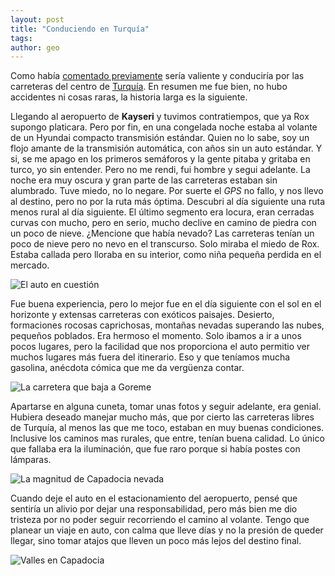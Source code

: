 ```yaml
---
layout: post
title: "Conduciendo en Turquía"
tags: 
author: geo
---
```

Como había [comentado previamente](/capadocia-en-auto/) sería valiente y conduciría por las carreteras del centro de [Turquía](/tag/turquia). En resumen me fue bien, no hubo accidentes ni cosas raras, la historia larga es la siguiente. 

Llegando al aeropuerto de **Kayseri** y tuvimos contratiempos, que ya Rox supongo platicara. Pero por fin, en una congelada noche estaba al volante de un Hyundai compacto transmisión estándar. Quien no lo sabe, soy un flojo amante de la transmisión automática, con años sin un auto estándar. Y si, se me apago en los primeros semáforos y la gente pitaba y gritaba en turco, yo sin entender. Pero no me rendi, fui hombre y segui adelante. La noche era muy oscura y gran parte de las carreteras estaban sin alumbrado. Tuve miedo, no lo negare. Por suerte el *GPS* no fallo, y nos llevo al destino, pero no por la ruta más óptima. Descubri al día siguiente una ruta menos rural al día siguiente. El último segmento era locura, eran cerradas curvas con mucho, pero en serio, mucho declive en camino de piedra con un poco de nieve. ¿Mencione que había nevado? Las carreteras tenían un poco de nieve pero no nevo en el transcurso. Solo miraba el miedo de Rox. Estaba callada pero lloraba en su interior, como niña pequeña perdida en el mercado. 

![El auto en cuestión](/content/images/2014/12/IMG_20141224_073251867-1.jpg)

Fue buena experiencia, pero lo mejor fue en el día siguiente con el sol en el horizonte y extensas carreteras con exóticos paisajes. Desierto, formaciones rocosas caprichosas, montañas nevadas superando las nubes, pequeños poblados. Era hermoso el momento. Solo ibamos a ir a unos pocos lugares, pero la facilidad que nos proporciona el auto permitio ver muchos lugares más fuera del itinerario.  Eso y que teníamos mucha gasolina, anécdota cómica que me da vergüenza contar. 

![La carretera que baja a Goreme](/content/images/2014/12/IMG_20141224_073719002.jpg)

Apartarse en alguna cuneta, tomar unas fotos y seguir adelante, era genial. Hubiera deseado manejar mucho más, que por cierto las carreteras libres de Turquía, al menos las que me toco, estaban en muy buenas condiciones. Inclusive los caminos mas rurales, que entre, tenían buena calidad. Lo único que fallaba era la iluminación, que fue raro porque si había postes con lámparas. 

![La magnitud de Capadocia nevada](/content/images/2014/12/IMG_20141224_111555861.jpg)

Cuando deje el auto en el estacionamiento del aeropuerto, pensé que sentiría un alivio por dejar una responsabilidad, pero más bien me dio tristeza por no poder seguir recorriendo el camino al volante. Tengo que planear un viaje en auto, con calma que lleve días y no la presión de queder llegar, sino tomar atajos que lleven un poco más lejos del destino final. 

![Valles en Capadocia](/content/images/2014/12/IMG_20141224_122745168.jpg)
